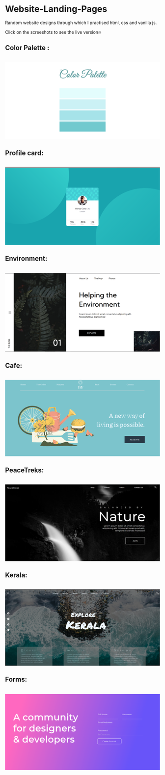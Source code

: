 # Website-Landing-Pages
Random website designs through which I practised html, css and vanilla js.

Click on the screeshots to see the live version🔥

## Color Palette : 
<br>
<a href = "https://color-paletter.netlify.app/">
    <img src = "color-paletter\assets\images\Colors 🎨.png" alt = "Screenshot">
</a>
<br>



## Profile card: 

<br>
<a href = "https://profile-card-challenge-fem.netlify.app/">
    <img src = "Frontendmaster challenge\assets\images\Screenshot .png" alt = "Screenshot">
</a>
<br>

## Environment: 

<br>

<a href = "https://cranky-wescoff-7ebeca.netlify.app/">
    <img src = "Environment/assets/images/Screenshot .png" alt = "Screenshot">
</a>
<br>


## Cafe: 

<br>

<a href = "https://musing-borg-6238bd.netlify.app/">
    <img src = "Cafe/assets/images/Screenshot.png" alt = "Screenshot">
</a>
<br>

## PeaceTreks: 

<br>

<a href = "https://laughing-saha-3a0e82.netlify.app/">
    <img src = "PeaceTreks/assets/images/Screenshot 2.png" alt = "Screenshot">
</a>
<br>

## Kerala: 

<br>

<a href = "https://brave-mcclintock-ea12fe.netlify.app/">
    <img src = "Kerala/assets/images/Screenshot.png" alt = "Screenshot">
</a>
<br>

## Forms:

<br>
<a href = "https://silly-swanson-8acda6.netlify.app/">
    <img src = "Forms/assets/images/Screenshot.png" alt = "Screenshot">
</a>
<br>